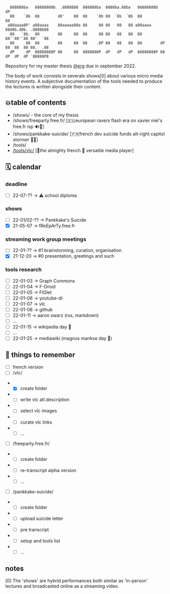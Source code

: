 ```  
  888888ba   88888888b  .d888888  888888ba  8888ba.88ba   88888888b                     dP 
  88    `8b  88        d8'    88  88    `8b 88  `8b  `8b  88                            88 
 a88aaaa8P' a88aaaa    88aaaaa88a 88     88 88   88   88 a88aaaa       88d8b.d8b. .d888b88 
  88   `8b.  88        88     88  88     88 88   88   88  88           88'`88'`88 88'  `88 
  88     88  88        88     88  88    .8P 88   88   88  88        dP 88  88  88 88.  .88 
  dP     dP  88888888P 88     88  8888888P  dP   dP   dP  88888888P 88 dP  dP  dP `88888P8 
```

Repository for my master thesis @[erg](https://erg.be) due in september 2022.

The body of work consists in severals shows[0] about various micro media history events. A subjective documentation of the tools needed to produce the lectures is written alongside their content.

## 💥table of contents

* /shows/ - the core of my thesis
* /shows/freeparty.free.fr/ [🇪🇺european ravers flash era on xavier niel's free.fr isp 🔊🧯]
* /shows/pankkake-suicide/ [🇫🇷french dev suicide funds alt-right capitol stormer 🤔🤮]
* /tools/
* [/tools/vlc/](https://github.com/copyrip/README.md/tree/master/tools/vlc) [🚧the almighty french 🐓 versatile media player]

## 🗓️ calendar
### deadline
* [ ] 22-07-?? → ⚠️ school diploma
### shows
* [ ] 22-01/02-?? → Pankkake's Suicide
* [x] 21-05-07 → fReEpArTy.free.fr
### streaming work group meetings
* [ ] 22-01-?? → #1 brainstorming, curation, organisation
* [x] 21-12-20 → #0 presentation, greetings and such 
### tools research
* [ ] 22-01-03 → Graph Commons
* [ ] 22-01-04 → F-Droid
* [ ] 22-01-05 → FIGlet
* [ ] 22-01-06 → youtube-dl
* [ ] 22-01-07 → vlc
* [ ] 22-01-08 → github
* [ ] 22-01-11 → aaron swarz (rss, markdown)
* [ ] ...
* [ ] 22-01-15 → wikipedia day 🎉
* [ ] ...
* [ ] 22-01-25 → mediawiki (magnus mankse day 🎉)

## 🧠 things to remember
* [ ] french version
* [ ] /vlc/
* * [x] create folder
* * [ ] write vlc atl.description
* * [ ] select vlc images
* * [ ] curate vlc links
* * [ ] ...
* [ ] /freeparty.free.fr/
* * [ ] create folder
* * [ ] re-transcript alpha version
* * [ ] ... 
* [ ] /pankkake-suicide/
* * [ ] create folder
* * [ ] upload suicide letter
* * [ ] pre transcript
* * [ ] setup and tools list
* * [ ] ...

## notes
[0] The 'shows' are hybrid performances both similar as 'in-person' lectures and broadcasted online as a streaming video.
